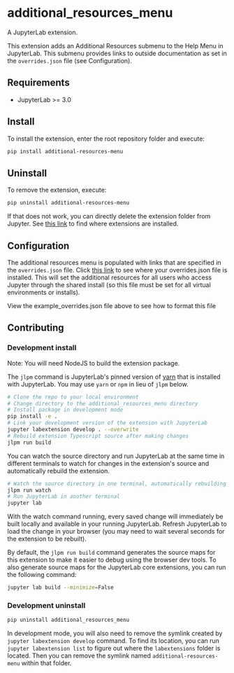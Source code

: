 # additional_resources_menu

A JupyterLab extension.

This extension adds an Additional Resources submenu to the Help Menu in JupyterLab. This submenu provides links to 
outside documentation as set in the `overrides.json` file (see Configuration).


## Requirements

* JupyterLab >= 3.0

## Install

To install the extension, enter the root repository folder and execute:

```bash
pip install additional-resources-menu
```

## Uninstall

To remove the extension, execute:

```bash
pip uninstall additional-resources-menu
```

If that does not work, you can directly delete the extension folder from Jupyter. See
<a href="https://jupyterlab.readthedocs.io/en/latest/user/directories.html#extensions">this link</a>
to find where extensions are installed.

## Configuration

The additional resources menu is populated with links that are specified in the `overrides.json` file. Click 
<a href="https://jupyterlab.readthedocs.io/en/latest/user/directories.html#overrides-json">this link</a> 
to see where your overrides.json file is installed. This will set the additional resources for all users who
access Jupyter through the shared install (so this file must be set for all virtual environments or installs).

View the example_overrides.json file above to see how to format this file


## Contributing

### Development install

Note: You will need NodeJS to build the extension package.

The `jlpm` command is JupyterLab's pinned version of
[yarn](https://yarnpkg.com/) that is installed with JupyterLab. You may use
`yarn` or `npm` in lieu of `jlpm` below.

```bash
# Clone the repo to your local environment
# Change directory to the additional_resources_menu directory
# Install package in development mode
pip install -e .
# Link your development version of the extension with JupyterLab
jupyter labextension develop . --overwrite
# Rebuild extension Typescript source after making changes
jlpm run build
```

You can watch the source directory and run JupyterLab at the same time in different terminals to watch for changes in the extension's source and automatically rebuild the extension.

```bash
# Watch the source directory in one terminal, automatically rebuilding when needed
jlpm run watch
# Run JupyterLab in another terminal
jupyter lab
```

With the watch command running, every saved change will immediately be built locally and available in your running JupyterLab. Refresh JupyterLab to load the change in your browser (you may need to wait several seconds for the extension to be rebuilt).

By default, the `jlpm run build` command generates the source maps for this extension to make it easier to debug using the browser dev tools. To also generate source maps for the JupyterLab core extensions, you can run the following command:

```bash
jupyter lab build --minimize=False
```

### Development uninstall

```bash
pip uninstall additional_resources_menu
```

In development mode, you will also need to remove the symlink created by `jupyter labextension develop`
command. To find its location, you can run `jupyter labextension list` to figure out where the `labextensions`
folder is located. Then you can remove the symlink named `additional-resources-menu` within that folder.
